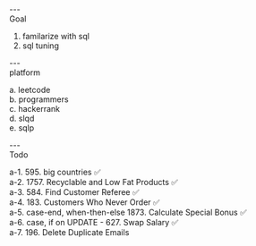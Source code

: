 ---\
Goal


1. familarize with sql
2. sql tuning



---\
platform


a. leetcode\
b. programmers\
c. hackerrank\
d. slqd\
e. sqlp



---\
Todo


a-1. 595. big countries :white_check_mark:\
a-2. 1757. Recyclable and Low Fat Products :white_check_mark:\
a-3. 584. Find Customer Referee :white_check_mark:\
a-4. 183. Customers Who Never Order :white_check_mark:\
a-5. case-end, when-then-else 1873. Calculate Special Bonus :white_check_mark:\
a-6. case, if on UPDATE - 627. Swap Salary :white_check_mark:\
a-7. 196. Delete Duplicate Emails
